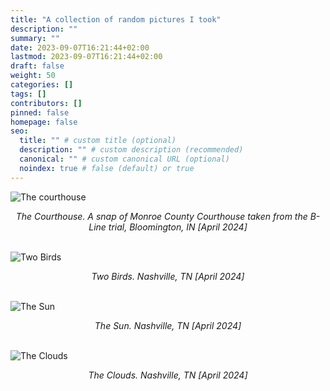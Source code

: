 ```yaml
---
title: "A collection of random pictures I took"
description: ""
summary: ""
date: 2023-09-07T16:21:44+02:00
lastmod: 2023-09-07T16:21:44+02:00
draft: false
weight: 50
categories: []
tags: []
contributors: []
pinned: false
homepage: false
seo:
  title: "" # custom title (optional)
  description: "" # custom description (recommended)
  canonical: "" # custom canonical URL (optional)
  noindex: true # false (default) or true
---
```


![The courthouse](images/snaps/court-house.jpeg)
<center style="font-style: italic">The Courthouse. A snap of Monroe County Courthouse taken from the B-Line trial, Bloomington, IN [April 2024]</center>

<br/>

![Two Birds](images/snaps/two-birds.jpeg)
<center style="font-style: italic">Two Birds. Nashville, TN [April 2024]</center>

<br/>

![The Sun](images/snaps/the-sun.jpeg)
<center style="font-style: italic">The Sun. Nashville, TN [April 2024]</center>


<br/>

![The Clouds](images/snaps/the-clouds.jpeg)
<center style="font-style: italic">The Clouds. Nashville, TN [April 2024]</center>



